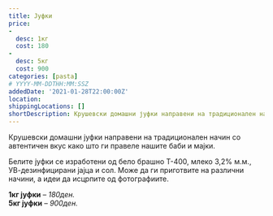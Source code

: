 ```yaml
---
title: Jуфки
price:
-
  desc: 1кг
  cost: 180
-
  desc: 5кг
  cost: 900
categories: [pasta]
# YYYY-MM-DDTHH:MM:SSZ
addedDate: '2021-01-28T22:00:00Z'
location:
shippingLocations: []
shortDescription: Крушевски домашни јуфки направени на традиционален начин со автентичен вкус како што ги правеле нашите баби.
---
```


Крушевски домашни јуфки направени на традиционален начин со автентичен вкус како што ги правеле нашите баби и мајки. 

Белите јуфки се изработени од бело брашно Т-400, млеко 3,2% м.м., УВ-дезинфицирани јајца и сол. Може да ги приготвите на различни начини, а идеи да исцрпите од фотографиите.

**1кг јуфки** – *180ден.* 
</br>
**5кг јуфки** – *900ден.*

